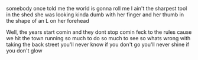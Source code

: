 somebody once told me
the world is gonna roll me
I ain't the sharpest tool in the shed
she was looking kinda dumb
with her finger and her thumb
in the shape of an L
on her forehead

Well, the years start comin
and they dont stop comin
feck to the rules cause we hit the town running
so much to do so much to see
so whats wrong with taking the back street
you'll never know if you don't go
you'll never shine if you don't glow

